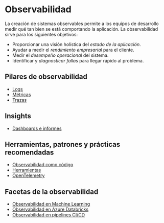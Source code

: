 # Observabilidad

La creación de sistemas observables permite a los equipos de desarrollo medir qué tan bien se está comportando la aplicación. La observabilidad sirve para los siguientes objetivos:

* Proporcionar una visión holística del _estado de la aplicación_.
* Ayudar a medir el _rendimiento empresarial_ para el cliente.
* Medir el _desempeño operacional_ del sistema.
* Identificar y _diagnosticar fallas_ para llegar rápido al problema.

## Pilares de observabilidad

* [Logs](pilares/Logging.md)
* [Métricas](pilares/Metricas.md)
* [Trazas](pilares/Trazas.md)

## Insights

* [Dashboards e informes](pilares/Dashboard.md)

## Herramientas, patrones y prácticas recomendadas

* [Observabilidad como código](Observabilidad%20como%20Código.md)
* [Herramientas](herramientas/README.md)
* [OpenTelemetry](herramientas/OpenTelemetry.md)

## Facetas de la observabilidad

* [Observabilidad en Machine Learning](Observabilidad%20en%20Machine%20Learning.md)
* [Observabilidad en Azure Databricks](Observabilidad%20para%20Azure%20Databricks.md)
* [Observabilidad en pipelines CI/CD](Observabilidad%20de%20los%20pipelines.md)
